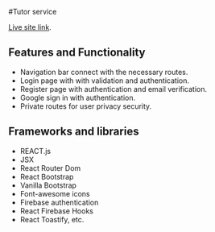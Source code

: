#Tutor service

[Live site link](https://github.com/facebook/create-react-app).

## Features and Functionality
- Navigation bar connect with the necessary routes.
- Login page with with validation and authentication.
- Register page with authentication and email verification.
- Google sign in with authentication.
- Private routes for user privacy security.

## Frameworks and libraries

- REACT.js
- JSX
- React Router Dom
- React Bootstrap
- Vanilla Bootstrap
- Font-awesome icons
- Firebase authentication
- React Firebase Hooks
- React Toastify, etc.

